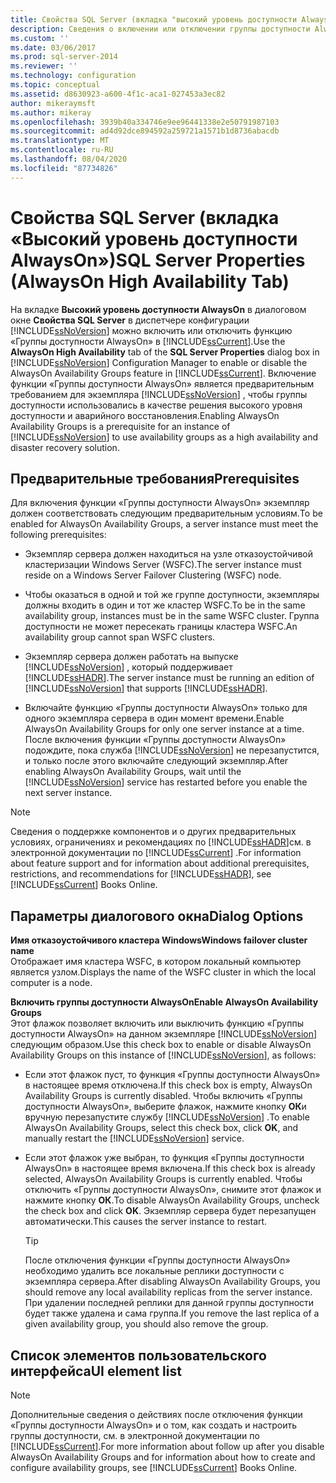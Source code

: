 ```yaml
---
title: Свойства SQL Server (вкладка "высокий уровень доступности AlwaysOn") | Документация Майкрософт
description: Сведения о включении или отключении группы доступности AlwaysOn компонента в SQL Server 2014. Просмотрите предварительные требования, которые должны соответствовать экземпляру сервера для этой функции.
ms.custom: ''
ms.date: 03/06/2017
ms.prod: sql-server-2014
ms.reviewer: ''
ms.technology: configuration
ms.topic: conceptual
ms.assetid: d8630923-a600-4f1c-aca1-027453a3ec82
author: mikeraymsft
ms.author: mikeray
ms.openlocfilehash: 3939b40a334746e9ee96441338e2e50791987103
ms.sourcegitcommit: ad4d92dce894592a259721a1571b1d8736abacdb
ms.translationtype: MT
ms.contentlocale: ru-RU
ms.lasthandoff: 08/04/2020
ms.locfileid: "87734826"
---
```

# <a name="sql-server-properties-alwayson-high-availability-tab"></a><span data-ttu-id="f46d7-104">Свойства SQL Server (вкладка «Высокий уровень доступности AlwaysOn»)</span><span class="sxs-lookup"><span data-stu-id="f46d7-104">SQL Server Properties (AlwaysOn High Availability Tab)</span></span>
  <span data-ttu-id="f46d7-105">На вкладке **Высокий уровень доступности AlwaysOn** в диалоговом окне **Свойства SQL Server** в диспетчере конфигурации [!INCLUDE[ssNoVersion](../../includes/ssnoversion-md.md)] можно включить или отключить функцию «Группы доступности AlwaysOn» в [!INCLUDE[ssCurrent](../../includes/sscurrent-md.md)].</span><span class="sxs-lookup"><span data-stu-id="f46d7-105">Use the **AlwaysOn High Availability** tab of the **SQL Server Properties** dialog box in [!INCLUDE[ssNoVersion](../../includes/ssnoversion-md.md)] Configuration Manager to enable or disable the AlwaysOn Availability Groups feature in [!INCLUDE[ssCurrent](../../includes/sscurrent-md.md)].</span></span> <span data-ttu-id="f46d7-106">Включение функции «Группы доступности AlwaysOn» является предварительным требованием для экземпляра [!INCLUDE[ssNoVersion](../../includes/ssnoversion-md.md)] , чтобы группы доступности использовались в качестве решения высокого уровня доступности и аварийного восстановления.</span><span class="sxs-lookup"><span data-stu-id="f46d7-106">Enabling AlwaysOn Availability Groups is a prerequisite for an instance of [!INCLUDE[ssNoVersion](../../includes/ssnoversion-md.md)] to use availability groups as a high availability and disaster recovery solution.</span></span>  
  
##  <a name="prerequisites"></a><a name="Prerequisites"></a> <span data-ttu-id="f46d7-107">Предварительные требования</span><span class="sxs-lookup"><span data-stu-id="f46d7-107">Prerequisites</span></span>  
 <span data-ttu-id="f46d7-108">Для включения функции «Группы доступности AlwaysOn» экземпляр должен соответствовать следующим предварительным условиям.</span><span class="sxs-lookup"><span data-stu-id="f46d7-108">To be enabled for AlwaysOn Availability Groups, a server instance must meet the following prerequisites:</span></span>  
  
-   <span data-ttu-id="f46d7-109">Экземпляр сервера должен находиться на узле отказоустойчивой кластеризации Windows Server (WSFC).</span><span class="sxs-lookup"><span data-stu-id="f46d7-109">The server instance must reside on a Windows Server Failover Clustering (WSFC) node.</span></span>  
  
-   <span data-ttu-id="f46d7-110">Чтобы оказаться в одной и той же группе доступности, экземпляры должны входить в один и тот же кластер WSFC.</span><span class="sxs-lookup"><span data-stu-id="f46d7-110">To be in the same availability group, instances must be in the same WSFC cluster.</span></span> <span data-ttu-id="f46d7-111">Группа доступности не может пересекать границы кластера WSFC.</span><span class="sxs-lookup"><span data-stu-id="f46d7-111">An availability group cannot span WSFC clusters.</span></span>  
  
-   <span data-ttu-id="f46d7-112">Экземпляр сервера должен работать на выпуске [!INCLUDE[ssNoVersion](../../includes/ssnoversion-md.md)] , который поддерживает [!INCLUDE[ssHADR](../../includes/sshadr-md.md)].</span><span class="sxs-lookup"><span data-stu-id="f46d7-112">The server instance must be running an edition of [!INCLUDE[ssNoVersion](../../includes/ssnoversion-md.md)] that supports [!INCLUDE[ssHADR](../../includes/sshadr-md.md)].</span></span>  
  
-   <span data-ttu-id="f46d7-113">Включайте функцию «Группы доступности AlwaysOn» только для одного экземпляра сервера в один момент времени.</span><span class="sxs-lookup"><span data-stu-id="f46d7-113">Enable AlwaysOn Availability Groups for only one server instance at a time.</span></span> <span data-ttu-id="f46d7-114">После включения функции «Группы доступности AlwaysOn» подождите, пока служба [!INCLUDE[ssNoVersion](../../includes/ssnoversion-md.md)] не перезапустится, и только после этого включайте следующий экземпляр.</span><span class="sxs-lookup"><span data-stu-id="f46d7-114">After enabling AlwaysOn Availability Groups, wait until the [!INCLUDE[ssNoVersion](../../includes/ssnoversion-md.md)] service has restarted before you enable the next server instance.</span></span>  
  
> [!NOTE]  
>  <span data-ttu-id="f46d7-115">Сведения о поддержке компонентов и о других предварительных условиях, ограничениях и рекомендациях по [!INCLUDE[ssHADR](../../includes/sshadr-md.md)]см. в электронной документации по [!INCLUDE[ssCurrent](../../includes/sscurrent-md.md)] .</span><span class="sxs-lookup"><span data-stu-id="f46d7-115">For information about feature support and for information about additional prerequisites, restrictions, and recommendations for [!INCLUDE[ssHADR](../../includes/sshadr-md.md)], see [!INCLUDE[ssCurrent](../../includes/sscurrent-md.md)] Books Online.</span></span>  
  
## <a name="dialog-options"></a><span data-ttu-id="f46d7-116">Параметры диалогового окна</span><span class="sxs-lookup"><span data-stu-id="f46d7-116">Dialog Options</span></span>  
 <span data-ttu-id="f46d7-117">**Имя отказоустойчивого кластера Windows**</span><span class="sxs-lookup"><span data-stu-id="f46d7-117">**Windows failover cluster name**</span></span>  
 <span data-ttu-id="f46d7-118">Отображает имя кластера WSFC, в котором локальный компьютер является узлом.</span><span class="sxs-lookup"><span data-stu-id="f46d7-118">Displays the name of the WSFC cluster in which the local computer is a node.</span></span>  
  
 <span data-ttu-id="f46d7-119">**Включить группы доступности AlwaysOn**</span><span class="sxs-lookup"><span data-stu-id="f46d7-119">**Enable AlwaysOn Availability Groups**</span></span>  
 <span data-ttu-id="f46d7-120">Этот флажок позволяет включить или выключить функцию «Группы доступности AlwaysOn» на данном экземпляре [!INCLUDE[ssNoVersion](../../includes/ssnoversion-md.md)] следующим образом.</span><span class="sxs-lookup"><span data-stu-id="f46d7-120">Use this check box to enable or disable AlwaysOn Availability Groups on this instance of [!INCLUDE[ssNoVersion](../../includes/ssnoversion-md.md)], as follows:</span></span>  
  
-   <span data-ttu-id="f46d7-121">Если этот флажок пуст, то функция «Группы доступности AlwaysOn» в настоящее время отключена.</span><span class="sxs-lookup"><span data-stu-id="f46d7-121">If this check box is empty, AlwaysOn Availability Groups is currently disabled.</span></span> <span data-ttu-id="f46d7-122">Чтобы включить «Группы доступности AlwaysOn», выберите флажок, нажмите кнопку **ОК**и вручную перезапустите службу [!INCLUDE[ssNoVersion](../../includes/ssnoversion-md.md)] .</span><span class="sxs-lookup"><span data-stu-id="f46d7-122">To enable AlwaysOn Availability Groups, select this check box, click **OK**, and manually restart the [!INCLUDE[ssNoVersion](../../includes/ssnoversion-md.md)] service.</span></span>  
  
-   <span data-ttu-id="f46d7-123">Если этот флажок уже выбран, то функция «Группы доступности AlwaysOn» в настоящее время включена.</span><span class="sxs-lookup"><span data-stu-id="f46d7-123">If this check box is already selected, AlwaysOn Availability Groups is currently enabled.</span></span> <span data-ttu-id="f46d7-124">Чтобы отключить «Группы доступности AlwaysOn», снимите этот флажок и нажмите кнопку **ОК**.</span><span class="sxs-lookup"><span data-stu-id="f46d7-124">To disable AlwaysOn Availability Groups, uncheck the check box and click **OK**.</span></span> <span data-ttu-id="f46d7-125">Экземпляр сервера будет перезапущен автоматически.</span><span class="sxs-lookup"><span data-stu-id="f46d7-125">This causes the server instance to restart.</span></span>  
  
    > [!TIP]  
    >  <span data-ttu-id="f46d7-126">После отключения функции «Группы доступности AlwaysOn» необходимо удалить все локальные реплики доступности с экземпляра сервера.</span><span class="sxs-lookup"><span data-stu-id="f46d7-126">After disabling AlwaysOn Availability Groups, you should remove any local availability replicas from the server instance.</span></span> <span data-ttu-id="f46d7-127">При удалении последней реплики для данной группы доступности будет также удалена и сама группа.</span><span class="sxs-lookup"><span data-stu-id="f46d7-127">If you remove the last replica of a given availability group, you should also remove the group.</span></span>  
  
## <a name="ui-element-list"></a><span data-ttu-id="f46d7-128">Список элементов пользовательского интерфейса</span><span class="sxs-lookup"><span data-stu-id="f46d7-128">UI element list</span></span>  
  
> [!NOTE]  
>  <span data-ttu-id="f46d7-129">Дополнительные сведения о действиях после отключения функции «Группы доступности AlwaysOn» и о том, как создать и настроить группы доступности, см. в электронной документации по [!INCLUDE[ssCurrent](../../includes/sscurrent-md.md)].</span><span class="sxs-lookup"><span data-stu-id="f46d7-129">For more information about follow up after you disable AlwaysOn Availability Groups and for information about how to create and configure availability groups, see [!INCLUDE[ssCurrent](../../includes/sscurrent-md.md)] Books Online.</span></span>  
  
  
